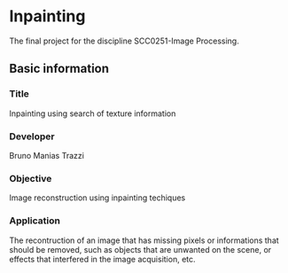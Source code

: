 # Inpainting
The final project for the discipline SCC0251-Image Processing.

## Basic information
### Title
Inpainting using search of texture information

### Developer
Bruno Manias Trazzi

### Objective
Image reconstruction using inpainting techiques

### Application
The recontruction of an image that has missing pixels or informations that should be removed, such as objects that are unwanted on the scene, or effects that interfered in the image acquisition, etc.
